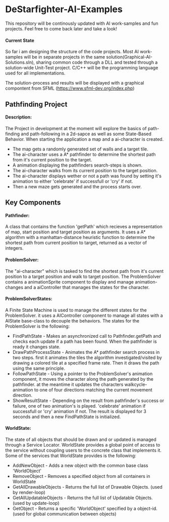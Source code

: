 # DeStarfighter-AI-Examples
This repository will be continously updated with AI work-samples and fun projects. Feel free to come back later and take a look!

#### Current State
So far i am designing the structure of the code projects. Most AI work-samples will be in separate projects in the same solution(Graphical-AI-Solutions.sln), 
sharing common code through a DLL and tested through a solution-wide Unit-Test project. C/C++ will be the programming language used 
for all implementations. 

The solution-process and results will be displayed with a graphical compontent from SFML (https://www.sfml-dev.org/index.php)


## Pathfinding Project

#### Description:
The Project in development at the moment will explore the basics of path-finding and path-following in a 2d-sapce as well as some State-Based Behavior. 
When starting the application a map and a ai-character is created. 
 - The map gets a randomly generated set of walls and a target tile.
 - The ai-character uses a A* pathfinder to determine the shortest path from it's current position to the target.
 - A animation displaying the pathfinders search-steps is shown.
 - The ai-character walks from its current position to the target position.
 - The ai-character displays wether or not a path was found by setting it's animation to either 'celebrate' if successfull or 'cry' if not.
 - Then a new maze gets generated and the process starts over.
 
## Key Components
 
#### Pathfinder:
A class that contains the function 'getPath' which recieves a representation of map, start position and target position as arguments. It uses a A* algorithm with a manhattan-distance heuristic function to determine the shortest path from current position to target, returned as a vector of integers. 
 
#### ProblemSolver:
The "ai-character" which is tasked to find the shortest path from it's current position to a target position and walk to target position. The ProblemSolver contains a animationSprite component to display and manage animation-changes and a aiController that manages the states for the character.

#### ProblemSolverStates:
A Finite State Machine is used to manage the different states for the ProblemSolver. it uses a AIController component to manage all states with a AIState base-class to decouple the behaviors. The states for the ProblemSolver is the following:
- FindPathState - Makes an asynchronized call to Pathfinder.getPath and checks each update if a path has been found. When the pathfinder is ready it changes state.
- DrawPathProcessState - Animates the A* pathfinder search process in two steps. first it animates the tiles the algorithm investigated/visited by drawing a colored tile at a      specified frame rate. Then it draws the path using the same principle. 
- FollowPathState - Using a pointer to the ProblemSolver's animation component, it moves the character along the path generated by the pathfinder. at the meantime it updates      the characters walkcycle-animation to one of four directions matching the current movement direction.
- ShowResultState - Depending on the result from pathfinder's success or failure, one of two animation's is played. 'celebrate' animation if successfull or 'cry' animation if      not. The result is displayed for 3 seconds and then a new FindPathState is initialized.  
 
 
#### WorldState:
The state of all objects that should be drawn and or updated is managed through a Service Locator. WorldState provides a global point of access to the service without coupling users to the concrete class that implements it. Some of the services that WorldState provides is the following:
- AddNewObject - Adds a new object with the common base class 'WorldObject'
- RemoveObject - Removes a specified object from all containers in WorldState
- GetAllDrawableObjects - Returns the full list of Drawable Objects. (used by render-loop)
- GetAllUpdatableObjects - Returns the full list of Updatable Objects. (used by update-loop)
- GetObject - Returns a specific 'WorldObject' specified by a object-id. (used for global communication between objects)

